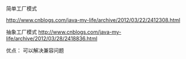简单工厂模式

http://www.cnblogs.com/java-my-life/archive/2012/03/22/2412308.html



抽象工厂模式
http://www.cnblogs.com/java-my-life/archive/2012/03/28/2418836.html

优点：
可以解决兼容问题
